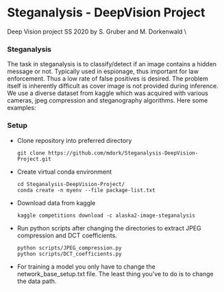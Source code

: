# Steganalysis - DeepVision Project
Deep Vision project SS 2020 by S. Gruber and M. Dorkenwald \

### Steganalysis 
The task in steganalysis is to classify/detect if an image contains a hidden message or not. Typically used in espionage, thus important for law enforcement. Thus a low rate of false positives is desired. The problem itself is inherently difficult as cover image is not provided during inference. We use a diverse dataset from kaggle which was acquired with various cameras, jpeg compression and steganography algorithms. Here some examples:


### Setup



- Clone repository into preferred directory



    ```
    git clone https://github.com/mdork/Steganalysis-DeepVision-Project.git
    ```



- Create virtual conda environment



    ```
    cd Steganalysis-DeepVision-Project/
    conda create -n myenv --file package-list.txt
    ```



- Download data from kaggle 



    ```
    kaggle competitions download -c alaska2-image-steganalysis 

    ```

- Run python scripts after changing the directories to extract JPEG compression and DCT coefficients. 

    ```
    python scripts/JPEG_compression.py
    python scripts/DCT_coefficients.py
    
    ```
- For training a model you only have to change the network_base_setup.txt file. The least thing you've to do is to change the data path.
